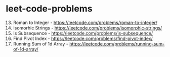 # leet-code-problems

13. Roman to Integer - https://leetcode.com/problems/roman-to-integer/
205. Isomorhic Strings - https://leetcode.com/problems/isomorphic-strings/
392. Is Subsequence - https://leetcode.com/problems/is-subsequence/
724. Find Pivot Index - https://leetcode.com/problems/find-pivot-index/
1480. Running Sum of 1d Array - https://leetcode.com/problems/running-sum-of-1d-array/